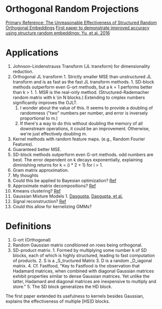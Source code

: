 # Orthogonal Random Projections

[Primary Reference:  The Unreasonable Effectiveness of Structured Random Orthogonal Embeddings](https://arxiv.org/abs/1703.00864)
[First paper to demonstrate improved accuracy using structure random embeddings: Yu, et al. 2016](https://arxiv.org/abs/1610.09072)

Applications
===========
1. Johnson-Lindenstrauss Transform (JL transform) for dimensionality reduction.
  2. Orthogonal JL transform
    1. Strictly smaller MSE than unstructured JL transform and is as fast as the fast JL transform methods.
    1. SD-block methods outperform even G-ort methods, but a k = 1 performs better than k > 1.
    1. MSR is the real-only method. (Structured-Rademacher random matrix with k \in N blocks.) Extending to cmplex numbers significantly improves the OJLT.
      1. I wonder about the value of this. It seems to provide a doubling of randomness ("two" numbers per number, and error is inversely proportional to m.)
      2. If there's a way to do this without doubling the memory of all downstream operations, it could be an improvement. Otherwise, we're just effectively doubling m.
2. Kernel methods with random feature maps. (e.g., Random Fourier Features).
  1. Guaranteed better MSE.
  2. SD-block methods outperform even G-ort methods. odd numbers are best. The error dependent on k decays exponentially, explaining diminishing returns for k = (i * 2 + 1) for i > 1.
3. Gram matrix approximation.
4. My thoughts
  1. Could this be applied to Bayesian optimization? [Ref](https://arxiv.org/pdf/1301.1942.pdf)
  2. Approximate matrix decompositions? [Ref](https://arxiv.org/abs/0909.4061)
  3. Kmeans clustering? [Ref](https://arxiv.org/abs/1011.4632)
  4. Gaussian Mixture Models
    1. [Dasgupta](cseweb.ucsd.edu/~dasgupta/papers/mog.pdf), [Dasgupta, et al.](https://arxiv.org/abs/0912.0086)
  5. Signal reconstruction? [Ref](http://people.ece.umn.edu/~miha../jdhaupt/publications/it06_noisy_random_proj.pdf)
  6. Could this allow for kernelizing GMMs?

Definitions
===========
1. G-ort (Orthogonal)
  1. Random Gaussian matrix conditioned on rows being orthogonal.
  2. SD-product matrix.
    1. Formed by multiplying some number k of SD blocks, each of which is highly structured, leading to fast computation of products.
    2. S is a _S_tructured Matrix
    3. D is a random _D_iagonal matrix.
    4. Cf. Fastfood, "Key to Fastfood is the observation that Hadamard matrices, when combined with diagonal Gaussian matrices exhibit properties similar to dense Gaussian matrices. Yet unlike the latter, Hadamard and diagonal matrices are inexpensive to multiply and store."
    5. The SD block generalizes the HD block.

The first paper extended its usefulness to kernels besides Gaussian, explains the effectiveness of multiple [HS]D blocks.

